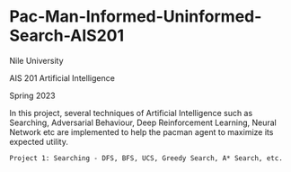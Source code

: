 # Pac-Man-Informed-Uninformed-Search-AIS201
Nile University

AIS 201 Artificial Intelligence

Spring 2023


In this project, several techniques of Artificial Intelligence such as Searching, Adversarial Behaviour, Deep Reinforcement Learning, Neural Network etc are implemented to help the pacman agent to maximize its expected utility.

    Project 1: Searching - DFS, BFS, UCS, Greedy Search, A* Search, etc.
